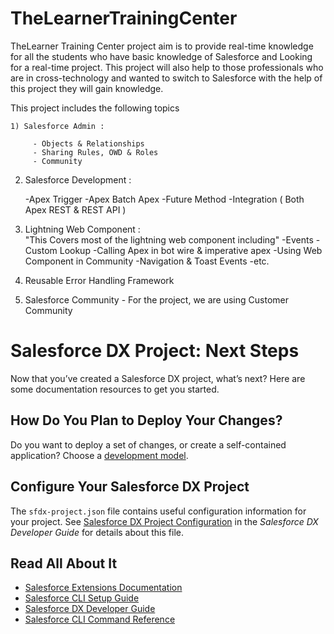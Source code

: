 # TheLearnerTrainingCenter
TheLearner Training Center project aim is to provide real-time knowledge for all the students who have basic knowledge of Salesforce and Looking for a real-time project. This project will also help to those professionals who are in cross-technology and wanted to switch to Salesforce with the help of this project they will gain knowledge.

This project includes the following topics

    1) Salesforce Admin :

         - Objects & Relationships
         - Sharing Rules, OWD & Roles
         - Community

   2) Salesforce Development :

         -Apex Trigger
         -Apex Batch Apex
         -Future Method
         -Integration ( Both Apex REST & REST API )

   3) Lightning Web Component :    
        "This Covers most of the lightning web component including"
        -Events
        -Custom Lookup
        -Calling Apex in bot wire & imperative apex
        -Using Web Component in Community
        -Navigation & Toast Events
        -etc.

   4) Reusable Error Handling Framework

   5) Salesforce Community - 
          For the project, we are using Customer Community


# Salesforce DX Project: Next Steps

Now that you’ve created a Salesforce DX project, what’s next? Here are some documentation resources to get you started.

## How Do You Plan to Deploy Your Changes?

Do you want to deploy a set of changes, or create a self-contained application? Choose a [development model](https://developer.salesforce.com/tools/vscode/en/user-guide/development-models).

## Configure Your Salesforce DX Project

The `sfdx-project.json` file contains useful configuration information for your project. See [Salesforce DX Project Configuration](https://developer.salesforce.com/docs/atlas.en-us.sfdx_dev.meta/sfdx_dev/sfdx_dev_ws_config.htm) in the _Salesforce DX Developer Guide_ for details about this file.

## Read All About It

- [Salesforce Extensions Documentation](https://developer.salesforce.com/tools/vscode/)
- [Salesforce CLI Setup Guide](https://developer.salesforce.com/docs/atlas.en-us.sfdx_setup.meta/sfdx_setup/sfdx_setup_intro.htm)
- [Salesforce DX Developer Guide](https://developer.salesforce.com/docs/atlas.en-us.sfdx_dev.meta/sfdx_dev/sfdx_dev_intro.htm)
- [Salesforce CLI Command Reference](https://developer.salesforce.com/docs/atlas.en-us.sfdx_cli_reference.meta/sfdx_cli_reference/cli_reference.htm)
